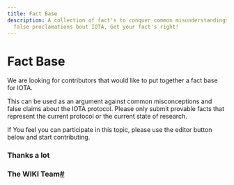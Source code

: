 ```yaml
---
title: Fact Base
description: A collection of fact's to conquer common misunderstandings and
  false proclamations bout IOTA, Get your fact's right!
---
```


# Fact Base

We are looking for contributors that would like to put together a fact base for IOTA.

This can be used as an argument against common misconceptions and false claims about the IOTA protocol. Please only submit provable facts that represent the current protocol or the current state of research.

If You feel you can participate in this topic, please use the editor button below and start contributing.

### Thanks a lot

### The WIKI Team[#](https://wiki.iota.org/docs/learn/networks/network-token-migration#the-wiki-team)
